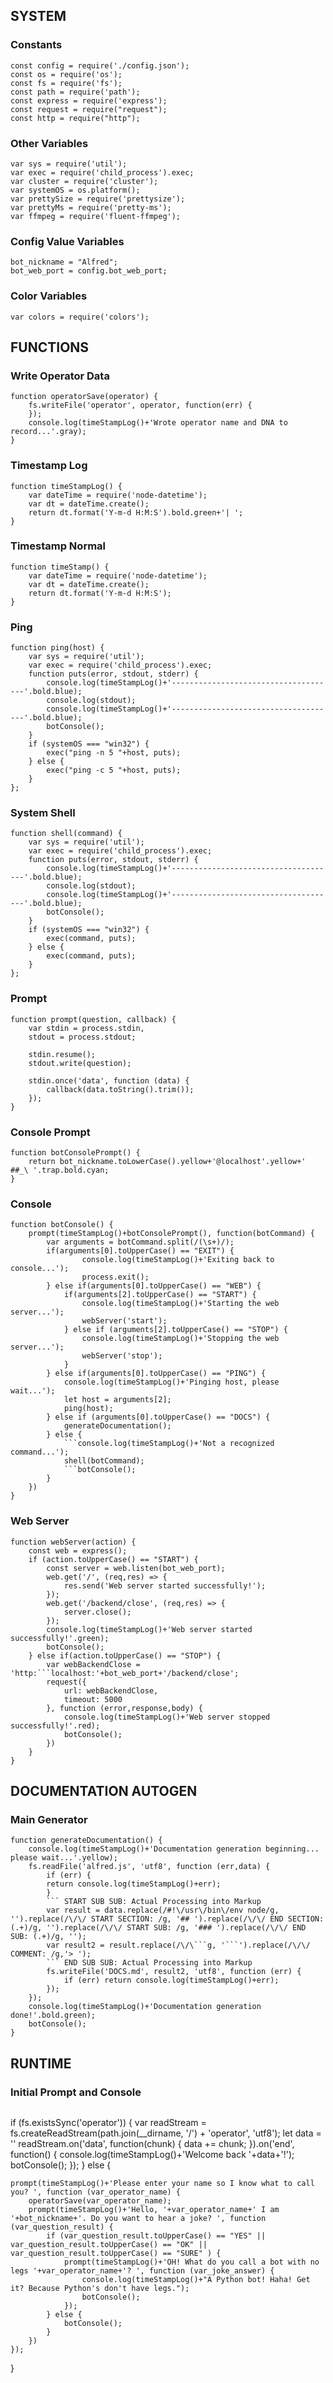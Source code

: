 

## SYSTEM

### Constants
```
const config = require('./config.json');
const os = require('os');
const fs = require('fs');
const path = require('path');
const express = require('express');
const request = require("request");
const http = require("http");
```


### Other Variables
```
var sys = require('util');
var exec = require('child_process').exec;
var cluster = require('cluster');
var systemOS = os.platform();
var prettySize = require('prettysize');
var prettyMs = require('pretty-ms');
var ffmpeg = require('fluent-ffmpeg');
```



### Config Value Variables
```
bot_nickname = "Alfred";
bot_web_port = config.bot_web_port;
```


### Color Variables
```
var colors = require('colors');
```




## FUNCTIONS

### Write Operator Data
```
function operatorSave(operator) {
	fs.writeFile('operator', operator, function(err) {
	});
	console.log(timeStampLog()+'Wrote operator name and DNA to record...'.gray);
}
```


### Timestamp Log
```
function timeStampLog() {
	var dateTime = require('node-datetime');
	var dt = dateTime.create();
	return dt.format('Y-m-d H:M:S').bold.green+'| ';
}
```


### Timestamp Normal
```
function timeStamp() {
	var dateTime = require('node-datetime');
	var dt = dateTime.create();
	return dt.format('Y-m-d H:M:S');
}
```


### Ping
```
function ping(host) {
	var sys = require('util');
	var exec = require('child_process').exec;
	function puts(error, stdout, stderr) { 
		console.log(timeStampLog()+'-------------------------------------'.bold.blue);
		console.log(stdout);
		console.log(timeStampLog()+'-------------------------------------'.bold.blue);
		botConsole();
	}
	if (systemOS === "win32") {
		exec("ping -n 5 "+host, puts);
	} else {		
		exec("ping -c 5 "+host, puts);
	}
};
```


### System Shell
```
function shell(command) {
	var sys = require('util');
	var exec = require('child_process').exec;
	function puts(error, stdout, stderr) { 
		console.log(timeStampLog()+'-------------------------------------'.bold.blue);
		console.log(stdout);
		console.log(timeStampLog()+'-------------------------------------'.bold.blue);
		botConsole();
	}
	if (systemOS === "win32") {
		exec(command, puts);
	} else {		
		exec(command, puts);
	}
};
```


### Prompt
```
function prompt(question, callback) {
	var stdin = process.stdin,
	stdout = process.stdout;

	stdin.resume();
	stdout.write(question);

	stdin.once('data', function (data) {
		callback(data.toString().trim());
	});
}
```


### Console Prompt
```
function botConsolePrompt() {
	return bot_nickname.toLowerCase().yellow+'@localhost'.yellow+' ##_\ '.trap.bold.cyan;
}
```


### Console
```
function botConsole() {
	prompt(timeStampLog()+botConsolePrompt(), function(botCommand) {
		var arguments = botCommand.split(/(\s+)/);
		if(arguments[0].toUpperCase() == "EXIT") {
				console.log(timeStampLog()+'Exiting back to console...');
				process.exit();
		} else if(arguments[0].toUpperCase() == "WEB") {
			if(arguments[2].toUpperCase() == "START") {
				console.log(timeStampLog()+'Starting the web server...');
				webServer('start');
			} else if (arguments[2].toUpperCase() == "STOP") {
				console.log(timeStampLog()+'Stopping the web server...');
				webServer('stop');
			}
		} else if(arguments[0].toUpperCase() == "PING") {
			console.log(timeStampLog()+'Pinging host, please wait...');
			let host = arguments[2];
			ping(host);
		} else if (arguments[0].toUpperCase() == "DOCS") {
			generateDocumentation();
		} else {
			```console.log(timeStampLog()+'Not a recognized command...');
			shell(botCommand);
			```botConsole();
		}
	})
}
```


### Web Server
```
function webServer(action) {
	const web = express();
	if (action.toUpperCase() == "START") {
		const server = web.listen(bot_web_port);
		web.get('/', (req,res) => {
			res.send('Web server started successfully!');
		});
		web.get('/backend/close', (req,res) => {
			server.close();
		});
		console.log(timeStampLog()+'Web server started successfully!'.green);
		botConsole();
	} else if(action.toUpperCase() == "STOP") {
		var webBackendClose = 'http:```localhost:'+bot_web_port+'/backend/close';
		request({
			url: webBackendClose,
			timeout: 5000
		}, function (error,response,body) {
			console.log(timeStampLog()+'Web server stopped successfully!'.red);
			botConsole();
		})
	}
}
```





## DOCUMENTATION AUTOGEN

### Main Generator
```
function generateDocumentation() {
	console.log(timeStampLog()+'Documentation generation beginning... please wait...'.yellow);
	fs.readFile('alfred.js', 'utf8', function (err,data) {
		if (err) {
		return console.log(timeStampLog()+err);
		}
		``` START SUB SUB: Actual Processing into Markup
		var result = data.replace(/#!\/usr\/bin\/env node/g, '').replace(/\/\/ START SECTION: /g, '## ').replace(/\/\/ END SECTION: (.+)/g, '').replace(/\/\/ START SUB: /g, '### ').replace(/\/\/ END SUB: (.+)/g, '');
		var result2 = result.replace(/\/\```g, '```').replace(/\/\/ COMMENT: /g,'> ');
		``` END SUB SUB: Actual Processing into Markup
		fs.writeFile('DOCS.md', result2, 'utf8', function (err) {
			if (err) return console.log(timeStampLog()+err);
		});
	});
	console.log(timeStampLog()+'Documentation generation done!'.bold.green);
	botConsole();
}
```




## RUNTIME

### Initial Prompt and Console
``` COMMENT: 
```
if (fs.existsSync('operator')) {
	var readStream = fs.createReadStream(path.join(__dirname, '/') + 'operator', 'utf8');
	let data = ''
	readStream.on('data', function(chunk) {
		data += chunk;
	}).on('end', function() {
		console.log(timeStampLog()+'Welcome back '+data+'!');
		botConsole();
	});
} else {

	prompt(timeStampLog()+'Please enter your name so I know what to call you? ', function (var_operator_name) {
		operatorSave(var_operator_name);
		prompt(timeStampLog()+'Hello, '+var_operator_name+' I am '+bot_nickname+'. Do you want to hear a joke? ', function (var_question_result) {
			if (var_question_result.toUpperCase() == "YES" || var_question_result.toUpperCase() == "OK" || var_question_result.toUpperCase() == "SURE" ) {
				prompt(timeStampLog()+'OH! What do you call a bot with no legs '+var_operator_name+'? ', function (var_joke_answer) {
					console.log(timeStampLog()+"A Python bot! Haha! Get it? Because Python's don't have legs.");		
					botConsole();
				});
			} else {
				botConsole();
			}
		})
	});
}
```



